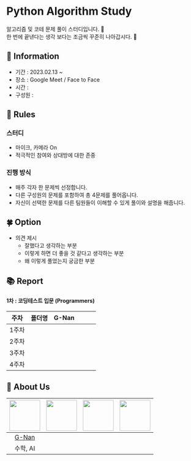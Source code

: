# Python Algorithm Study

알고리즘 및 코테 문제 풀이 스터디입니다. 💜 <br>
한 번에 끝낸다는 생각 보다는 조금씩 꾸준히 나아갑시다. 💪

## 👋 Information

- 기간 : 2023.02.13 ~ <br>
- 장소 : Google Meet / Face to Face <br>
- 시간 : <br>
- 구성원 : 




## 🌳 Rules

### 스터디
- 마이크, 카메라 On
- 적극적인 참여와 상대방에 대한 존중

### 진행 방식
- 매주 각자 한 문제씩 선정합니다.
- 다른 구성원의 문제를 포함하여 총 4문제를 풀어옵니다.
- 자신이 선택한 문제를 다른 팀원들이 이해할 수 있게 풀이와 설명을 해줍니다.

## 🍀 Option

- 의견 제시
  - 잘했다고 생각하는 부분
  - 이렇게 하면 더 좋을 것 같다고 생각하는 부분
  - 왜 이렇게 풀었는지 궁금한 부분

## 📚 Report
#### 1차 : 코딩테스트 입문 (Programmers)
|주차|폴더명|G-Nan||||
|:---:|:---:|:---:|:---:|:---:|:---:|
|1주차|||||
|2주차|||||
|3주차|||||
|4주차|||||


## 🍻 About Us
|<img src="https://github.com/G-nan.png" width="80">|<img src="https://github.com/.png" width="80">|<img src="https://github.com/.png" width="80">|<img src="https://github.com/.png" width="80">|
|:---:|:---:|:---:|:---:|
|[G-Nan](https://github.com/G-Nan)|[](https://github.com/)|[](https://github.com/)|[](https://github.com/)|
|수학, AI||||
